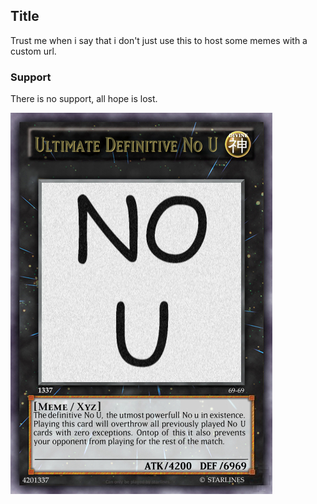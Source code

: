 ## Title

Trust me when i say that i don't just use this to host some memes with a custom url.

### Support

There is no support, all hope is lost.

![nou](/memes/NoU.png)
